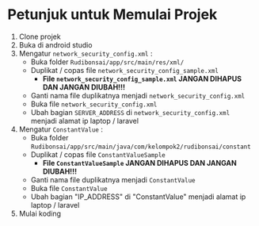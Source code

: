 # Petunjuk untuk Memulai Projek

1. Clone projek
2. Buka di android studio
3. Mengatur `network_security_config.xml` :
    - Buka folder `Rudibonsai/app/src/main/res/xml/`
    - Duplikat / copas file `network_security_config_sample.xml`
      - __File `network_security_config_sample.xml` JANGAN DIHAPUS DAN JANGAN DIUBAH!!!__ 
    - Ganti nama file duplikatnya menjadi `network_security_config.xml`
    - Buka file `network_security_config.xml`
    - Ubah bagian `SERVER_ADDRESS` di `network_security_config.xml` menjadi alamat ip laptop / laravel
4. Mengatur `ConstantValue` :
    - Buka folder `Rudibonsai/app/src/main/java/com/kelompok2/rudibonsai/constant`
    - Duplikat / copas file `ConstantValueSample`
      - __File `ConstantValueSample` JANGAN DIHAPUS DAN JANGAN DIUBAH!!!__ 
    - Ganti nama file duplikatnya menjadi `ConstantValue`
    - Buka file `ConstantValue`
    - Ubah bagian "IP_ADDRESS" di "ConstantValue" menjadi alamat ip laptop / laravel
5. Mulai koding

